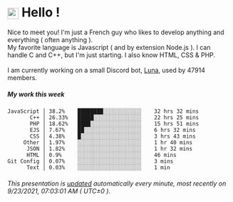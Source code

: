 # <img src="https://64.media.tumblr.com/a77fe63f35eafbe14be38765babf1cb2/ec4eb63d77592970-8f/s1280x1920/cb3343c17d8b4e6010ca747520d078d3dba9ac25.gif" style="vertical-align:middle" width="25px"> Hello !
Nice to meet you! I'm just a French guy who likes to develop anything and everything ( often anything ). <br/>My favorite language is Javascript ( and by extension Node.js ). I can handle C and C++, but I'm just starting. I also know HTML, CSS & PHP.<br/><br/>
I am currently working on a small Discord bot, [Luna](https://github.com/Asgarrrr/Luna), used by 47914 members.<br/>
##### My work this week<br/>
```
JavaScript │ 38.2%    ████████░░░░░░░░░░░░    32 hrs 32 mins
       C++ │ 26.33%   █████░░░░░░░░░░░░░░░    22 hrs 25 mins
       PHP │ 18.62%   ████░░░░░░░░░░░░░░░░    15 hrs 51 mins
       EJS │ 7.67%    ██░░░░░░░░░░░░░░░░░░    6 hrs 32 mins
       CSS │ 4.38%    █░░░░░░░░░░░░░░░░░░░    3 hrs 43 mins
     Other │ 1.97%    ░░░░░░░░░░░░░░░░░░░░    1 hr 40 mins
      JSON │ 1.82%    ░░░░░░░░░░░░░░░░░░░░    1 hr 32 mins
      HTML │ 0.9%     ░░░░░░░░░░░░░░░░░░░░    46 mins
Git Config │ 0.07%    ░░░░░░░░░░░░░░░░░░░░    3 mins
      Text │ 0.03%    ░░░░░░░░░░░░░░░░░░░░    1 min
```
###### This presentation is [updated](https://github.com/Asgarrrr) automatically every minute, most recently on 9/23/2021, 07:03:01 AM ( UTC±0 ).